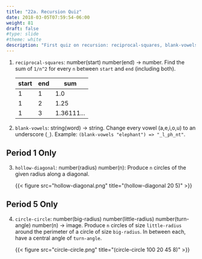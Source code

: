 ```yaml
---
title: "22a. Recursion Quiz"
date: 2018-03-05T07:59:54-06:00
weight: 81
draft: false
#type: slide
#theme: white
description: "First quiz on recursion: reciprocal-squares, blank-vowels, hollow-diagonal."
---
```


1. `reciprocal-squares`: number(start) number(end) -> number. Find the sum of `1/n^2` for every `n` between `start` and `end` (including both).

    |start|end|sum  |
    |-----|---|-----|
    | 1   | 1 | 1.0 |
    | 1   | 2 |1.25 |
    | 1   | 3 |1.36111... |

2. `blank-vowels`: string(word) -> string. Change every vowel (a,e,i,o,u) to an underscore (`_`). Example: `(blank-vowels "elephant") => "_l_ph_nt"`.


## Period 1 Only

3. `hollow-diagonal`: number(radius) number(n): Produce `n` circles of the given radius along a diagonal.

    {{< figure src="hollow-diagonal.png" title="(hollow-diagonal 20 5)" >}} 


## Period 5 Only

4. `circle-circle`: number(big-radius) number(little-radius) number(turn-angle) number(n) -> image. Produce `n` circles of size `little-radius` around the perimeter of a circle of size `big-radius`. In between each, have a central angle of `turn-angle`.

    {{< figure src="circle-circle.png" title="(circle-circle 100 20 45 8)" >}}
    
    
